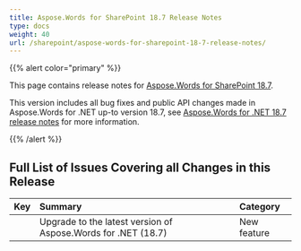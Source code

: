 ```yaml
---
title: Aspose.Words for SharePoint 18.7 Release Notes
type: docs
weight: 40
url: /sharepoint/aspose-words-for-sharepoint-18-7-release-notes/
---
```


{{% alert color="primary" %}} 

This page contains release notes for [Aspose.Words for SharePoint 18.7](https://downloads.aspose.com/words/sharepoint/new-releases/aspose.words-for-sharepoint-18.7/).

This version includes all bug fixes and public API changes made in Aspose.Words for .NET up-to version 18.7, see [Aspose.Words for .NET 18.7 release notes](https://docs.aspose.com/display/wordsnet/Aspose.Words+for+.NET+18.7+Release+Notes) for more information.

{{% /alert %}} 
## **Full List of Issues Covering all Changes in this Release**

|**Key**|**Summary**|**Category**|
| :- | :- | :- |
| |Upgrade to the latest version of Aspose.Words for .NET (18.7)|New feature|


